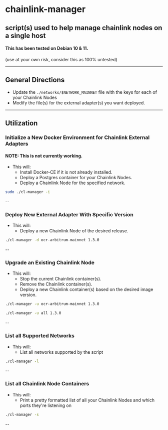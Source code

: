 # chainlink-manager
script(s) used to help manage chainlink nodes on a single host
---

#### This has been tested on Debian 10 & 11.

(use at your own risk, consider this as 100% untested)

---
## General Directions
* Update the ```./networks/$NETWORK_MAINNET``` file with the keys for each of your Chainlink Nodes
* Modify the file(s) for the external adapter(s) you want deployed.

---

## Utilization
### Initialize a New Docker Environment for Chainlink External Adapters
#### NOTE: This is not currently working.
* This will:
  * Install Docker-CE if it is not already installed.
  * Deploy a Postgres container for your Chainlink Nodes.
  * Deploy a Chainlink Node for the specified network.

```bash
sudo ./cl-manager -i
```


--
### Deploy New External Adapter With Specific Version
* This will:
  * Deploy a new Chainlink Node of the desired release.

```bash
./cl-manager -d ocr-arbitrum-mainnet 1.3.0
```


--
### Upgrade an Existing Chainlink Node
* This will:
  * Stop the current Chainlink container(s).
  * Remove the Chainlink container(s).
  * Deploy a new Chainlink container(s) based on the desired image version.

```bash
./cl-manager -u ocr-arbitrum-mainnet 1.3.0
```
```bash
./cl-manager -u all 1.3.0
```


--
### List all Supported Networks
* This will:
  * List all networks supported by the script

```bash
./cl-manager -l
```


--
### List all Chainlink Node Containers
* This will:
  * Print a pretty formatted list of all your Chainlink Nodes and which ports they're listening on

```bash
./cl-manager -s
```


--
